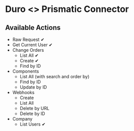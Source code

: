 # Duro <> Prismatic Connector
## Available Actions
- Raw Request ✔
- Get Current User ✔
- Change Orders
	- List All ✔
	- Create ✔
	- Find by ID
- Components
	- List All (with search and order by)
	- Find by ID
	- Update by ID
- Webhooks
	- Create
	- List All
	- Delete by URL
	- Delete by ID
- Company
	- List Users ✔
